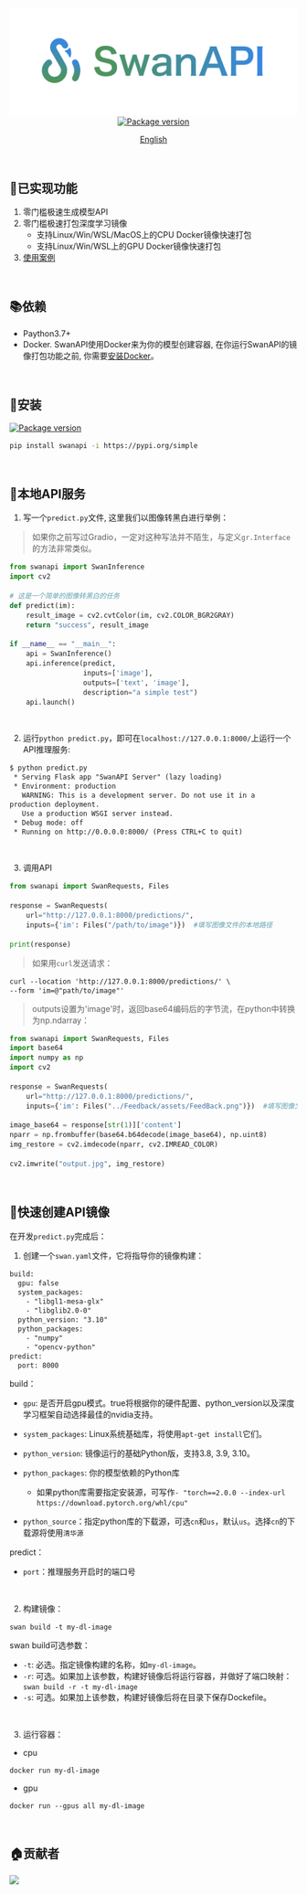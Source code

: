 <div align="center">
<img src="assets/logo.png" width="600">
</div>
<div align="center">
  <a href="https://pypi.org/project/swanapi" target="_blank">
    <img src="https://img.shields.io/pypi/v/swanapi?color=%2334D058&label=pypi%20package" alt="Package version"></a>
</div>
 <p align="center"><a href="README_EN.md">English</a></p>

 <br>

## 🥳已实现功能

1. 零门槛极速生成模型API
2. 零门槛极速打包深度学习镜像
   - 支持Linux/Win/WSL/MacOS上的CPU Docker镜像快速打包
   - 支持Linux/Win/WSL上的GPU Docker镜像快速打包
3. [使用案例](https://github.com/SwanHubX/SwanAPI_Examples)

<br>

## 📚依赖

- Paython3.7+
- Docker. SwanAPI使用Docker来为你的模型创建容器, 在你运行SwanAPI的镜像打包功能之前, 你需要[安装Docker](https://docs.docker.com/get-docker/)。

<br>

## 🔧安装

<a href="https://pypi.org/project/swanapi" target="_blank">
    <img src="https://img.shields.io/pypi/v/swanapi?color=%2334D058&label=pypi%20package" alt="Package version"></a>

```bash
pip install swanapi -i https://pypi.org/simple
```

<br>

## 🚀本地API服务

1. 写一个`predict.py`文件, 这里我们以图像转黑白进行举例：

> 如果你之前写过Gradio，一定对这种写法并不陌生，与定义`gr.Interface`的方法非常类似。

```python
from swanapi import SwanInference
import cv2

# 这是一个简单的图像转黑白的任务
def predict(im):
    result_image = cv2.cvtColor(im, cv2.COLOR_BGR2GRAY)
    return "success", result_image

if __name__ == "__main__":
    api = SwanInference()
    api.inference(predict,
                  inputs=['image'],
                  outputs=['text', 'image'],
                  description="a simple test")
    api.launch()
```
<br>

2. 运行`python predict.py`，即可在`localhost://127.0.0.1:8000/`上运行一个API推理服务:

```console
$ python predict.py
 * Serving Flask app "SwanAPI Server" (lazy loading)
 * Environment: production
   WARNING: This is a development server. Do not use it in a production deployment.
   Use a production WSGI server instead.
 * Debug mode: off
 * Running on http://0.0.0.0:8000/ (Press CTRL+C to quit)
```
<br>

3. 调用API

```python
from swanapi import SwanRequests, Files

response = SwanRequests(
    url="http://127.0.0.1:8000/predictions/",
    inputs={'im': Files("/path/to/image")})  #填写图像文件的本地路径

print(response) 
```

> 如果用`curl`发送请求：

```
curl --location 'http://127.0.0.1:8000/predictions/' \
--form 'im=@"path/to/image"'
```

> outputs设置为'image'时，返回base64编码后的字节流，在python中转换为np.ndarray：

```python
from swanapi import SwanRequests, Files
import base64
import numpy as np
import cv2

response = SwanRequests(
    url="http://127.0.0.1:8000/predictions/",
    inputs={'im': Files("../Feedback/assets/FeedBack.png")})  #填写图像文件的本地路径

image_base64 = response[str(1)]['content']
nparr = np.frombuffer(base64.b64decode(image_base64), np.uint8)
img_restore = cv2.imdecode(nparr, cv2.IMREAD_COLOR)

cv2.imwrite("output.jpg", img_restore)
```
<br>



## 🚀快速创建API镜像

在开发`predict.py`完成后：

1. 创建一个`swan.yaml`文件，它将指导你的镜像构建：

```
build:
  gpu: false
  system_packages:
    - "libgl1-mesa-glx"
    - "libglib2.0-0"
  python_version: "3.10"
  python_packages:
    - "numpy"
    - "opencv-python"
predict:
  port: 8000
```

build：

- `gpu`: 是否开启gpu模式。true将根据你的硬件配置、python_version以及深度学习框架自动选择最佳的nvidia支持。

- `system_packages`: Linux系统基础库，将使用`apt-get install`它们。

- `python_version`: 镜像运行的基础Python版，支持3.8, 3.9, 3.10。

- `python_packages`: 你的模型依赖的Python库
  - 如果python库需要指定安装源，可写作`- "torch==2.0.0 --index-url https://download.pytorch.org/whl/cpu"`
  
- `python_source`：指定python库的下载源，可选`cn`和`us`，默认`us`。选择`cn`的下载源将使用`清华源`

predict：

- `port`：推理服务开启时的端口号

<br>

2. 构建镜像：

```
swan build -t my-dl-image
```

swan build可选参数：

- `-t`: 必选。指定镜像构建的名称，如`my-dl-image`。
- `-r`: 可选。如果加上该参数，构建好镜像后将运行容器，并做好了端口映射：`swan build -r -t my-dl-image`
- `-s`: 可选。如果加上该参数，构建好镜像后将在目录下保存Dockefile。

<br>

3. 运行容器：

- cpu

```bash
docker run my-dl-image
```

- gpu

```
docker run --gpus all my-dl-image
```

<br>

## 🏠贡献者

<a href="https://github.com/BlackSwanXDU/SwanAPI/graphs/contributors">
  <img src="https://contrib.rocks/image?repo=SwanHubX/SwanAPI" /></a>


